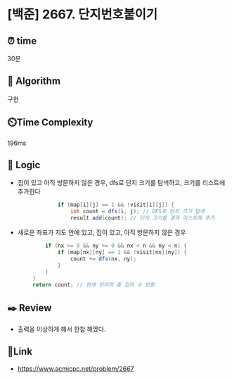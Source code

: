 # [백준] 2667. 단지번호붙이기 
 
## ⏰  **time**
30분 

## :pushpin: **Algorithm**
구현

## ⏲️**Time Complexity**
196ms

## :round_pushpin: **Logic**
- 집이 있고 아직 방문하지 않은 경우, dfs로 단지 크기를 탐색하고, 크기를 리스트에 추가한다 
```java
                if (map[i][j] == 1 && !visit[i][j]) {
                    int count = dfs(i, j); // DFS로 단지 크기 탐색
                    result.add(count); // 단지 크기를 결과 리스트에 추가
```

- 새로운 좌표가 지도 안에 있고, 집이 있고, 아직 방문하지 않은 경우
```java
            if (nx >= 0 && ny >= 0 && nx < n && ny < n) {
                if (map[nx][ny] == 1 && !visit[nx][ny]) {
                    count += dfs(nx, ny); 
                }
            }
        }
        return count; // 현재 단지의 총 집의 수 반환
```

## :black_nib: **Review**
- 출력을 이상하게 해서 한참 해멨다.

## 📡**Link**
- https://www.acmicpc.net/problem/2667
